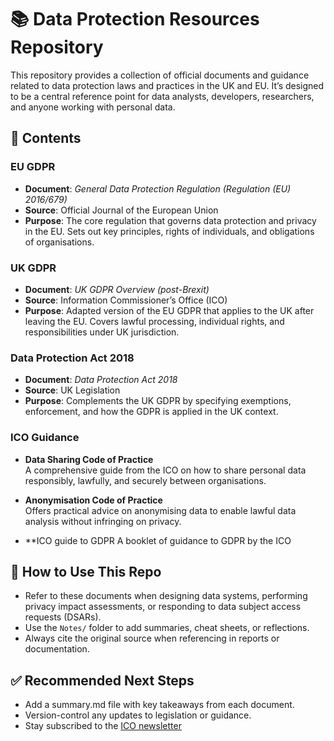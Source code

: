 # 📚 Data Protection Resources Repository

This repository provides a collection of official documents and guidance related to data protection laws and practices in the UK and EU. It’s designed to be a central reference point for data analysts, developers, researchers, and anyone working with personal data.

## 📂 Contents

### EU GDPR
- **Document**: _General Data Protection Regulation (Regulation (EU) 2016/679)_
- **Source**: Official Journal of the European Union
- **Purpose**: The core regulation that governs data protection and privacy in the EU. Sets out key principles, rights of individuals, and obligations of organisations.

### UK GDPR
- **Document**: _UK GDPR Overview (post-Brexit)_
- **Source**: Information Commissioner’s Office (ICO)
- **Purpose**: Adapted version of the EU GDPR that applies to the UK after leaving the EU. Covers lawful processing, individual rights, and responsibilities under UK jurisdiction.

### Data Protection Act 2018
- **Document**: _Data Protection Act 2018_
- **Source**: UK Legislation
- **Purpose**: Complements the UK GDPR by specifying exemptions, enforcement, and how the GDPR is applied in the UK context.

### ICO Guidance
- **Data Sharing Code of Practice**  
  A comprehensive guide from the ICO on how to share personal data responsibly, lawfully, and securely between organisations.
  
- **Anonymisation Code of Practice**  
  Offers practical advice on anonymising data to enable lawful data analysis without infringing on privacy.

- **ICO guide to GDPR
  A booklet of guidance to GDPR by the ICO

## 🧠 How to Use This Repo

- Refer to these documents when designing data systems, performing privacy impact assessments, or responding to data subject access requests (DSARs).
- Use the `Notes/` folder to add summaries, cheat sheets, or reflections.
- Always cite the original source when referencing in reports or documentation.

## ✅ Recommended Next Steps

- Add a summary.md file with key takeaways from each document.
- Version-control any updates to legislation or guidance.
- Stay subscribed to the [ICO newsletter](https)

